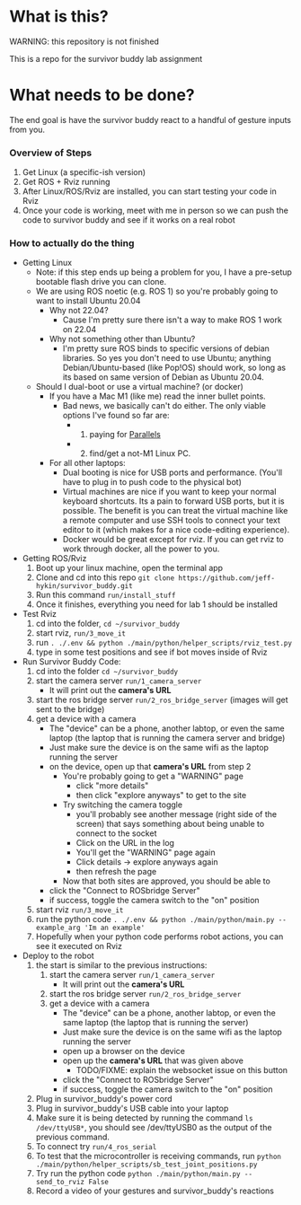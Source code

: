 # What is this?

WARNING: this repository is not finished

This is a repo for the survivor buddy lab assignment


# What needs to be done?

The end goal is have the survivor buddy react to a handful of gesture inputs from you.

### Overview of Steps

1. Get Linux (a specific-ish version)
2. Get ROS + Rviz running
3. After Linux/ROS/Rviz are installed, you can start testing your code in Rviz
4. Once your code is working, meet with me in person so we can push the code to survivor buddy and see if it works on a real robot

### How to actually do the thing

- Getting Linux
    - Note: if this step ends up being a problem for you, I have a pre-setup bootable flash drive you can clone.
    - We are using ROS noetic (e.g. ROS 1) so you're probably going to want to install Ubuntu 20.04
        - Why not 22.04?
            - Cause I'm pretty sure there isn't a way to make ROS 1 work on 22.04
        - Why not something other than Ubuntu?
            - I'm pretty sure ROS binds to specific versions of debian libraries. So yes you don't need to use Ubuntu; anything Debian/Ubuntu-based (like Pop!OS) should work, so long as its based on same version of Debian as Ubuntu 20.04.
    - Should I dual-boot or use a virtual machine? (or docker)
        - If you have a Mac M1 (like me) read the inner bullet points.
            - Bad news, we basically can't do either. The only viable options I've found so far are:
                - 1. paying for [Parallels](https://www.parallels.com/)
                - 2. find/get a not-M1 Linux PC.
        - For all other laptops:
            - Dual booting is nice for USB ports and performance. (You'll have to plug in to push code to the physical bot)
            - Virtual machines are nice if you want to keep your normal keyboard shortcuts. Its a pain to forward USB ports, but it is possible. The benefit is you can treat the virtual machine like a remote computer and use SSH tools to connect your text editor to it (which makes for a nice code-editing experience).
            - Docker would be great except for rviz. If you can get rviz to work through docker, all the power to you.
- Getting ROS/Rviz
    1. Boot up your linux machine, open the terminal app
    2. Clone and cd into this repo `git clone https://github.com/jeff-hykin/survivor_buddy.git`
    3. Run this command `run/install_stuff`
    4. Once it finishes, everything you need for lab 1 should be installed
- Test Rviz
    1. cd into the folder, `cd ~/survivor_buddy`
    2. start rviz, `run/3_move_it`
    3. run `. ./.env && python ./main/python/helper_scripts/rviz_test.py`
    4. type in some test positions and see if bot moves inside of Rviz
- Run Survivor Buddy Code:
    1. cd into the folder `cd ~/survivor_buddy`
    2. start the camera server `run/1_camera_server`
        - It will print out the **camera's URL**
    3. start the ros bridge server `run/2_ros_bridge_server` (images will get sent to the bridge)
    4. get a device with a camera
        - The "device" can be a phone, another labtop, or even the same laptop (the laptop that is running the camera server and bridge)
        - Just make sure the device is on the same wifi as the laptop running the server
        - on the device, open up that **camera's URL** from step 2
            - You're probably going to get a "WARNING" page
                - click "more details"
                - then click "explore anyways" to get to the site
            - Try switching the camera toggle
                - you'll probably see another message (right side of the screen) that says something about being unable to connect to the socket
                - Click on the URL in the log
                - You'll get the "WARNING" page again
                - Click details -> explore anyways again
                - then refresh the page
            - Now that both sites are approved, you should be able to 
        - click the "Connect to ROSbridge Server"
        - if success, toggle the camera switch to the "on" position
    5. start rviz `run/3_move_it`
    6. run the python code `. ./.env && python ./main/python/main.py --example_arg 'Im an example'`
    7. Hopefully when your python code performs robot actions, you can see it executed on Rviz
- Deploy to the robot
    1. the start is similar to the previous instructions:
        1. start the camera server `run/1_camera_server`
            - It will print out the **camera's URL**
        2. start the ros bridge server `run/2_ros_bridge_server`
        3. get a device with a camera
            - The "device" can be a phone, another labtop, or even the same laptop (the laptop that is running the server)
            - Just make sure the device is on the same wifi as the laptop running the server
            - open up a browser on the device
            - open up the **camera's URL** that was given above
                - TODO/FIXME: explain the websocket issue on this button
            - click the "Connect to ROSbridge Server"
            - if success, toggle the camera switch to the "on" position
    2. Plug in survivor_buddy's power cord
    3. Plug in survivor_buddy's USB cable into your laptop
    4. Make sure it is being detected by running the command `ls /dev/ttyUSB*`, you should see /dev/ttyUSB0 as the output of the previous command.
    5. To connect try `run/4_ros_serial`
    6. To test that the microcontroller is receiving commands, run `python ./main/python/helper_scripts/sb_test_joint_positions.py`
    7. Try run the python code `python ./main/python/main.py --send_to_rviz False`
    8. Record a video of your gestures and survivor_buddy's reactions